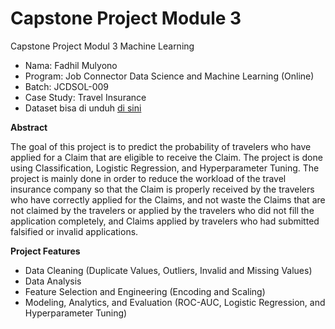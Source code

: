# Capstone Project Module 3
Capstone Project Modul 3 Machine Learning

- Nama: Fadhil Mulyono
- Program: Job Connector Data Science and Machine Learning (Online)
- Batch: JCDSOL-009
- Case Study: Travel Insurance
- Dataset bisa di unduh [di sini](https://www.kaggle.com/datasets/mhdzahier/travel-insurance)

**Abstract**

The goal of this project is to predict the probability of travelers who have applied for a Claim that are eligible to receive the Claim. The project is done using Classification, Logistic Regression, and Hyperparameter Tuning. The project is mainly done in order to reduce the workload of the travel insurance company so that the Claim is properly received by the travelers who have correctly applied for the Claims, and not waste the Claims that are not claimed by the travelers or applied by the travelers who did not fill the application completely, and Claims applied by travelers who had submitted falsified or invalid applications.

**Project Features**
- Data Cleaning (Duplicate Values, Outliers, Invalid and Missing Values)
- Data Analysis
- Feature Selection and Engineering (Encoding and Scaling)
- Modeling, Analytics, and Evaluation (ROC-AUC, Logistic Regression, and Hyperparameter Tuning)
